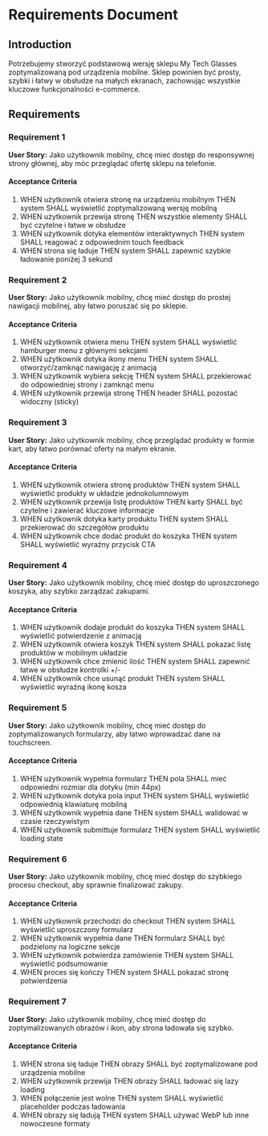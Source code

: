 # Requirements Document

## Introduction

Potrzebujemy stworzyć podstawową wersję sklepu My Tech Glasses zoptymalizowaną pod urządzenia mobilne. Sklep powinien być prosty, szybki i łatwy w obsłudze na małych ekranach, zachowując wszystkie kluczowe funkcjonalności e-commerce.

## Requirements

### Requirement 1

**User Story:** Jako użytkownik mobilny, chcę mieć dostęp do responsywnej strony głównej, aby móc przeglądać ofertę sklepu na telefonie.

#### Acceptance Criteria

1. WHEN użytkownik otwiera stronę na urządzeniu mobilnym THEN system SHALL wyświetlić zoptymalizowaną wersję mobilną
2. WHEN użytkownik przewija stronę THEN wszystkie elementy SHALL być czytelne i łatwe w obsłudze
3. WHEN użytkownik dotyka elementów interaktywnych THEN system SHALL reagować z odpowiednim touch feedback
4. WHEN strona się ładuje THEN system SHALL zapewnić szybkie ładowanie poniżej 3 sekund

### Requirement 2

**User Story:** Jako użytkownik mobilny, chcę mieć dostęp do prostej nawigacji mobilnej, aby łatwo poruszać się po sklepie.

#### Acceptance Criteria

1. WHEN użytkownik otwiera menu THEN system SHALL wyświetlić hamburger menu z głównymi sekcjami
2. WHEN użytkownik dotyka ikony menu THEN system SHALL otworzyć/zamknąć nawigację z animacją
3. WHEN użytkownik wybiera sekcję THEN system SHALL przekierować do odpowiedniej strony i zamknąć menu
4. WHEN użytkownik przewija stronę THEN header SHALL pozostać widoczny (sticky)

### Requirement 3

**User Story:** Jako użytkownik mobilny, chcę przeglądać produkty w formie kart, aby łatwo porównać oferty na małym ekranie.

#### Acceptance Criteria

1. WHEN użytkownik otwiera stronę produktów THEN system SHALL wyświetlić produkty w układzie jednokolumnowym
2. WHEN użytkownik przewija listę produktów THEN karty SHALL być czytelne i zawierać kluczowe informacje
3. WHEN użytkownik dotyka karty produktu THEN system SHALL przekierować do szczegółów produktu
4. WHEN użytkownik chce dodać produkt do koszyka THEN system SHALL wyświetlić wyraźny przycisk CTA

### Requirement 4

**User Story:** Jako użytkownik mobilny, chcę mieć dostęp do uproszczonego koszyka, aby szybko zarządzać zakupami.

#### Acceptance Criteria

1. WHEN użytkownik dodaje produkt do koszyka THEN system SHALL wyświetlić potwierdzenie z animacją
2. WHEN użytkownik otwiera koszyk THEN system SHALL pokazać listę produktów w mobilnym układzie
3. WHEN użytkownik chce zmienić ilość THEN system SHALL zapewnić łatwe w obsłudze kontrolki +/-
4. WHEN użytkownik chce usunąć produkt THEN system SHALL wyświetlić wyraźną ikonę kosza

### Requirement 5

**User Story:** Jako użytkownik mobilny, chcę mieć dostęp do zoptymalizowanych formularzy, aby łatwo wprowadzać dane na touchscreen.

#### Acceptance Criteria

1. WHEN użytkownik wypełnia formularz THEN pola SHALL mieć odpowiedni rozmiar dla dotyku (min 44px)
2. WHEN użytkownik dotyka pola input THEN system SHALL wyświetlić odpowiednią klawiaturę mobilną
3. WHEN użytkownik wypełnia dane THEN system SHALL walidować w czasie rzeczywistym
4. WHEN użytkownik submittuje formularz THEN system SHALL wyświetlić loading state

### Requirement 6

**User Story:** Jako użytkownik mobilny, chcę mieć dostęp do szybkiego procesu checkout, aby sprawnie finalizować zakupy.

#### Acceptance Criteria

1. WHEN użytkownik przechodzi do checkout THEN system SHALL wyświetlić uproszczony formularz
2. WHEN użytkownik wypełnia dane THEN formularz SHALL być podzielony na logiczne sekcje
3. WHEN użytkownik potwierdza zamówienie THEN system SHALL wyświetlić podsumowanie
4. WHEN proces się kończy THEN system SHALL pokazać stronę potwierdzenia

### Requirement 7

**User Story:** Jako użytkownik mobilny, chcę mieć dostęp do zoptymalizowanych obrazów i ikon, aby strona ładowała się szybko.

#### Acceptance Criteria

1. WHEN strona się ładuje THEN obrazy SHALL być zoptymalizowane pod urządzenia mobilne
2. WHEN użytkownik przewija THEN obrazy SHALL ładować się lazy loading
3. WHEN połączenie jest wolne THEN system SHALL wyświetlić placeholder podczas ładowania
4. WHEN obrazy się ładują THEN system SHALL używać WebP lub inne nowoczesne formaty